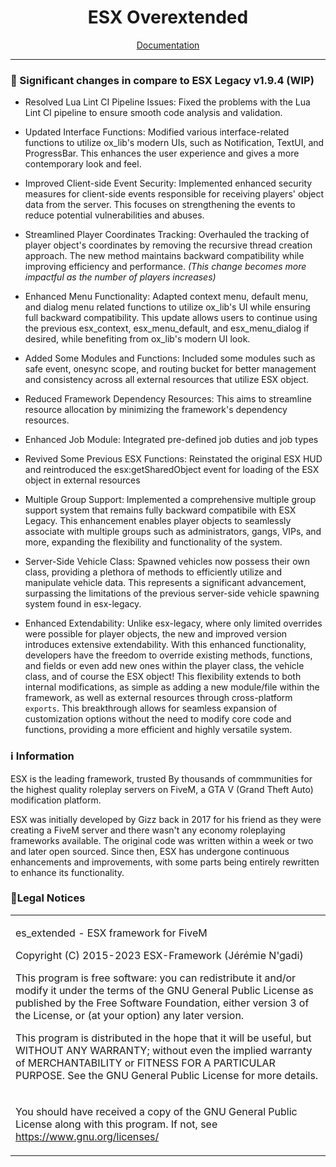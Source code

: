 <h1 align='center'>ESX Overextended</a></h1>
<p align='center'><a href='https://esx-overextended.github.io/es_extended/installation'>Documentation</a></b></h5>

<hr>

### 📝 Significant changes in compare to ESX Legacy v1.9.4 (WIP)

- Resolved Lua Lint CI Pipeline Issues: Fixed the problems with the Lua Lint CI pipeline to ensure smooth code analysis and validation.

- Updated Interface Functions: Modified various interface-related functions to utilize ox_lib's modern UIs, such as Notification, TextUI, and ProgressBar. This enhances the user experience and gives a more contemporary look and feel.

- Improved Client-side Event Security: Implemented enhanced security measures for client-side events responsible for receiving players' object data from the server. This focuses on strengthening the events to reduce potential vulnerabilities and abuses.

- Streamlined Player Coordinates Tracking: Overhauled the tracking of player object's coordinates by removing the recursive thread creation approach. The new method maintains backward compatibility while improving efficiency and performance. _(This change becomes more impactful as the number of players increases)_

- Enhanced Menu Functionality: Adapted context menu, default menu, and dialog menu related functions to utilize ox_lib's UI while ensuring full backward compatibility. This update allows users to continue using the previous esx_context, esx_menu_default, and esx_menu_dialog if desired, while benefiting from ox_lib's modern UI look.

- Added Some Modules and Functions: Included some modules such as safe event, onesync scope, and routing bucket for better management and consistency across all external resources that utilize ESX object.

- Reduced Framework Dependency Resources: This aims to streamline resource allocation by minimizing the framework's dependency resources.

- Enhanced Job Module: Integrated pre-defined job duties and job types

- Revived Some Previous ESX Functions: Reinstated the original ESX HUD and reintroduced the esx:getSharedObject event for loading of the ESX object in external resources

- Multiple Group Support: Implemented a comprehensive multiple group support system that remains fully backward compatibile with ESX Legacy. This enhancement enables player objects to seamlessly associate with multiple groups such as administrators, gangs, VIPs, and more, expanding the flexibility and functionality of the system.

- Server-Side Vehicle Class: Spawned vehicles now possess their own class, providing a plethora of methods to efficiently utilize and manipulate vehicle data. This represents a significant advancement, surpassing the limitations of the previous server-side vehicle spawning system found in esx-legacy.

- Enhanced Extendability: Unlike esx-legacy, where only limited overrides were possible for player objects, the new and improved version introduces extensive extendability. With this enhanced functionality, developers have the freedom to override existing methods, functions, and fields or even add new ones within the player class, the vehicle class, and of course the ESX object! This flexibility extends to both internal modifications, as simple as adding a new module/file within the framework, as well as external resources through cross-platform `exports`. This breakthrough allows for seamless expansion of customization options without the need to modify core code and functions, providing a more efficient and highly versatile system.

### ℹ Information

ESX is the leading framework, trusted By thousands of commmunities for the highest quality roleplay servers on FiveM, a GTA V (Grand Theft Auto) modification platform.

ESX was initially developed by Gizz back in 2017 for his friend as they were creating a FiveM server and there wasn't any economy roleplaying frameworks available. The original code was written within a week or two and later open sourced. Since then, ESX has undergone continuous enhancements and improvements, with some parts being entirely rewritten to enhance its functionality.

### 📌Legal Notices

<table>
<tr>
<td>

es_extended - ESX framework for FiveM

Copyright (C) 2015-2023 ESX-Framework (Jérémie N'gadi)

This program is free software: you can redistribute it and/or modify it under the terms of the GNU General Public License as published by the Free Software Foundation, either version 3 of the License, or (at your option) any later version.

This program is distributed in the hope that it will be useful, but WITHOUT ANY WARRANTY; without even the implied warranty of MERCHANTABILITY or FITNESS FOR A PARTICULAR PURPOSE.
See the GNU General Public License for more details.

</td>
</tr>

<tr>
<td>

You should have received a copy of the GNU General Public License along with this program.
If not, see https://www.gnu.org/licenses/

</td>
</tr>
</table>
